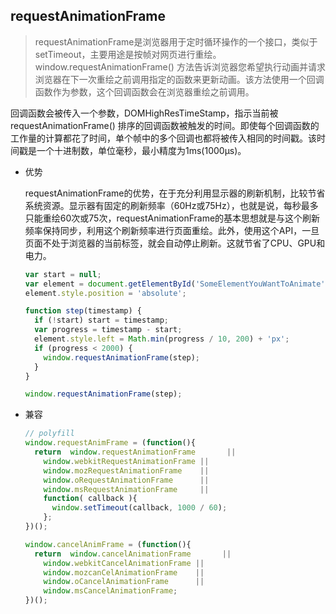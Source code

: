 ## requestAnimationFrame

> requestAnimationFrame是浏览器用于定时循环操作的一个接口，类似于setTimeout，主要用途是按帧对网页进行重绘。window.requestAnimationFrame() 方法告诉浏览器您希望执行动画并请求浏览器在下一次重绘之前调用指定的函数来更新动画。该方法使用一个回调函数作为参数，这个回调函数会在浏览器重绘之前调用。

回调函数会被传入一个参数，DOMHighResTimeStamp，指示当前被 requestAnimationFrame() 排序的回调函数被触发的时间。即使每个回调函数的工作量的计算都花了时间，单个帧中的多个回调也都将被传入相同的时间戳。该时间戳是一个十进制数，单位毫秒，最小精度为1ms(1000μs)。

* 优势

  requestAnimationFrame的优势，在于充分利用显示器的刷新机制，比较节省系统资源。显示器有固定的刷新频率（60Hz或75Hz），也就是说，每秒最多只能重绘60次或75次，requestAnimationFrame的基本思想就是与这个刷新频率保持同步，利用这个刷新频率进行页面重绘。此外，使用这个API，一旦页面不处于浏览器的当前标签，就会自动停止刷新。这就节省了CPU、GPU和电力。

  ```js
  var start = null;
  var element = document.getElementById('SomeElementYouWantToAnimate');
  element.style.position = 'absolute';

  function step(timestamp) {
    if (!start) start = timestamp;
    var progress = timestamp - start;
    element.style.left = Math.min(progress / 10, 200) + 'px';
    if (progress < 2000) {
      window.requestAnimationFrame(step);
    }
  }

  window.requestAnimationFrame(step);
  ```

* 兼容

  ```js
  // polyfill
  window.requestAnimFrame = (function(){
    return  window.requestAnimationFrame       ||
      window.webkitRequestAnimationFrame ||
      window.mozRequestAnimationFrame    ||
      window.oRequestAnimationFrame      ||
      window.msRequestAnimationFrame     ||
      function( callback ){
        window.setTimeout(callback, 1000 / 60);
      };
  })();

  window.cancelAnimFrame = (function(){
    return  window.cancelAnimationFrame       ||
      window.webkitCancelAnimationFrame ||
      window.mozcanCelAnimationFrame    ||
      window.oCancelAnimationFrame      ||
      window.msCancelAnimationFrame;
  })();
  ```
